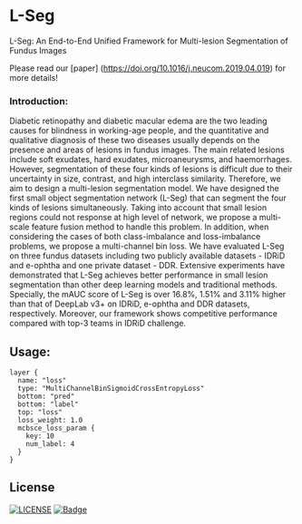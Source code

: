 # L-Seg
L-Seg: An End-to-End Unified Framework for Multi-lesion Segmentation of Fundus Images

Please read our [paper] (https://doi.org/10.1016/j.neucom.2019.04.019) for more details!
### Introduction:
Diabetic retinopathy and diabetic macular edema are the two leading causes for blindness in working-age people, and the quantitative and qualitative diagnosis of these two diseases usually depends on the presence and areas of lesions in fundus images. The main related lesions include soft exudates, hard exudates, microaneurysms, and haemorrhages. However, segmentation of these four kinds of lesions is difficult due to their uncertainty in size, contrast, and high interclass similarity. Therefore, we aim to design a multi-lesion segmentation model.
We have designed the first small object segmentation network (L-Seg) that can segment the four kinds of lesions simultaneously. Taking into account that small lesion regions could not response at high level of network, we propose a multi-scale feature fusion method to handle this problem. In addition, when considering the cases of both class-imbalance and loss-imbalance problems, we propose a multi-channel bin loss.
We have evaluated L-Seg on three fundus datasets including two publicly available datasets - IDRiD and e-ophtha and one private dataset - DDR. Extensive experiments have demonstrated that L-Seg achieves better performance in small lesion segmentation than other deep learning models and traditional methods. Specially, the mAUC score of L-Seg is over 16.8%, 1.51% and 3.11% higher than that of DeepLab v3+ on IDRiD, e-ophtha and DDR datasets, respectively. Moreover, our framework shows competitive performance compared with top-3 teams in IDRiD challenge.

## Usage:
```
layer {
  name: "loss"
  type: "MultiChannelBinSigmoidCrossEntropyLoss"
  bottom: "pred"
  bottom: "label"
  top: "loss"
  loss_weight: 1.0
  mcbsce_loss_param {
    key: 10
    num_label: 4
  }
}

```
## License
[![LICENSE](https://img.shields.io/badge/license-Anti%20996-blue.svg)](https://github.com/996icu/996.ICU/blob/master/LICENSE)
[![Badge](https://img.shields.io/badge/link-996.icu-red.svg)](https://996.icu/#/zh_CN)
